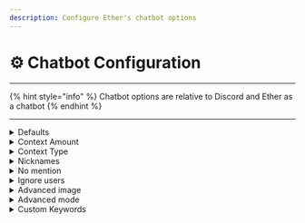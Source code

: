 ```yaml
---
description: Configure Ether's chatbot options
---
```


# ⚙️ Chatbot Configuration

***

{% hint style="info" %}
Chatbot options are relative to Discord and Ether as a chatbot
{% endhint %}

***

<details>

<summary>Defaults</summary>

* context: 0
* nicknames: False
* no\_mention: False
* advanced\_image: False
* interactions: False
* custom\_keywords: None&#x20;

</details>

<details>

<summary>Context Amount</summary>

&#x20;_`/chatbot-options [ context_amount ] [ amount ]`_

Choose the number of previous messages to send as context

Options:

* `1 - 10`

</details>

<details>

<summary>Context Type</summary>

&#x20;_`/chatbot-options [ context_type ] [ type ]`_

Types:

* Stacked
  * Wraps each individual message in context with its own role and API message string
* Combined
  * Combines all context as one block of text, wrapped in the role and prompt
* Segmented
  * Collects only the message author messages in context

</details>

<details>

<summary>Nicknames</summary>

&#x20;_`/chatbot-options [ nicknames ] [ option ]`_

Enable nickname resolving in context (may require additional prompting for ChatGPT to discern the nicknames)

Options:

* `enabled`
* `disabled`

</details>

<details>

<summary>No mention</summary>

_`/chatbot-options [ no_mention ] [ option ]`_

Enable or disable the requirement to mention the bot in discussion

Options:

* `enabled`
* `disabled`

</details>

<details>

<summary>Ignore users</summary>

_`/chatbot-options [ ignore_users ] [ option ]`_

Enables a requirement for Discord users to use bot mention while no\_mention option is also enabled. This feature allows users to have chat among b2b chat without interrupting or prompting the bots.&#x20;

In other words, this override allows for the no\_mention feature to only be applied to other bots when using the /advanced-options and b2b chat utilities.

</details>

<details>

<summary>Advanced image</summary>

_`*coming soon*`_

&#x20;_`/chatbot-options [ advanced_image ] [ option ]`_

Enable or disable returning image generations in an embed with action buttons

Options:

* `enable`
* `disable`

</details>

<details>

<summary>Advanced mode</summary>

_`*coming soon*`_

&#x20;_`/chatbot-options [ advanced_mode ] [ option ]`_

Enable or disable static reacts or buttons to be sent with AI responses for bookmarking or generating upvote and downvote logs

Options:

* `enabled`
* `disabled`

</details>

<details>

<summary>Custom Keywords</summary>

_`*coming soon*`_

&#x20;_`/chatbot-options [ custom_keywords ] [ option ]`_

Create custom keywords to replace the default keywords

Options:

* `view`
* `clear`
* `add`
* `change`

</details>
